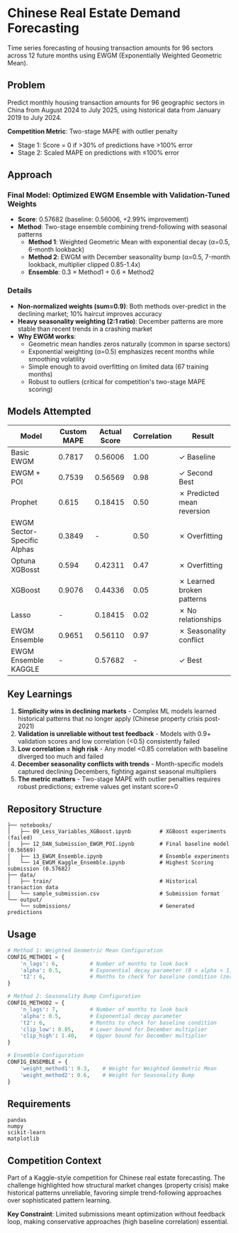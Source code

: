 # Chinese Real Estate Demand Forecasting

Time series forecasting of housing transaction amounts for 96 sectors across 12 future months using EWGM (Exponentially Weighted Geometric Mean).

## Problem

Predict monthly housing transaction amounts for 96 geographic sectors in China from August 2024 to July 2025, using historical data from January 2019 to July 2024.

**Competition Metric**: Two-stage MAPE with outlier penalty
- Stage 1: Score = 0 if >30% of predictions have >100% error
- Stage 2: Scaled MAPE on predictions with ≤100% error

## Approach

### Final Model: Optimized EWGM Ensemble with Validation-Tuned Weights
- **Score**: 0.57682 (baseline: 0.56006, +2.99% improvement)
- **Method**: Two-stage ensemble combining trend-following with seasonal patterns
  - **Method 1**: Weighted Geometric Mean with exponential decay (α=0.5, 6-month lookback)
  - **Method 2**: EWGM with December seasonality bump (α=0.5, 7-month lookback, multiplier clipped 0.85-1.4x)
  - **Ensemble**: 0.3 × Method1 + 0.6 × Method2

### Details
- **Non-normalized weights (sum=0.9)**: Both methods over-predict in the declining market; 10% haircut improves accuracy
- **Heavy seasonality weighting (2:1 ratio)**: December patterns are more stable than recent trends in a crashing market
- **Why EWGM works**: 
  - Geometric mean handles zeros naturally (common in sparse sectors)
  - Exponential weighting (α=0.5) emphasizes recent months while smoothing volatility
  - Simple enough to avoid overfitting on limited data (67 training months)
  - Robust to outliers (critical for competition's two-stage MAPE scoring)

## Models Attempted

| Model | Custom MAPE | Actual Score | Correlation | Result |
|-------|-----------|--------------|-------------|---------|
| Basic EWGM | 0.7817 | 0.56006 | 1.00 | ✓ Baseline |
| EWGM + POI | 0.7539 | 0.56569 | 0.98 | ✓ Second Best |
| Prophet | 0.615 | 0.18415 | 0.50 | ✗ Predicted mean reversion |
| EWGM Sector-Specific Alphas | 0.3849 | - | 0.50 | ✗ Overfitting |
| Optuna XGBosst | 0.594 | 0.42311 | 0.47 | ✗ Overfitting |
| XGBoost | 0.9076 | 0.44336 | 0.05 | ✗ Learned broken patterns |
| Lasso | - | 0.18415 | 0.02 | ✗ No relationships |
| EWGM Ensemble | 0.9651 | 0.56110 | 0.97 | ✗ Seasonality conflict |
| EWGM Ensemble KAGGLE | - | 0.57682 | - | ✓ Best |

## Key Learnings

1. **Simplicity wins in declining markets** - Complex ML models learned historical patterns that no longer apply (Chinese property crisis post-2021)
2. **Validation is unreliable without test feedback** - Models with 0.9+ validation scores and low correlation (<0.5) consistently failed
3. **Low correlation = high risk** - Any model <0.85 correlation with baseline diverged too much and failed
4. **December seasonality conflicts with trends** - Month-specific models captured declining Decembers, fighting against seasonal multipliers
5. **The metric matters** - Two-stage MAPE with outlier penalties requires robust predictions; extreme values get instant score=0

## Repository Structure

```
├── notebooks/
│   ├── 09_Less_Variables_XGBoost.ipynb         # XGBoost experiments (failed)
│   ├── 12_DAN_Submission_EWGM_POI.ipynb        # Final baseline model (0.56569)
│   ├── 13_EWGM_Ensemble.ipynb                  # Ensemble experiments
│   └── 14_EWGM_Kaggle_Ensemble.ipynb           # Highest Scoring submission (0.57682)
├── data/
│   ├── train/                                  # Historical transaction data
│   └── sample_submission.csv                   # Submission format
└── output/
    └── submissions/                            # Generated predictions
```

## Usage

```python
# Method 1: Weighted Geometric Mean Configuration
CONFIG_METHOD1 = {
    'n_lags': 6,          # Number of months to look back
    'alpha': 0.5,         # Exponential decay parameter (0 < alpha < 1)
    't2': 6,              # Months to check for baseline condition (zero-handling)
}

# Method 2: Seasonality Bump Configuration
CONFIG_METHOD2 = {
    'n_lags': 7,          # Number of months to look back
    'alpha': 0.5,         # Exponential decay parameter
    't2': 6,              # Months to check for baseline condition
    'clip_low': 0.85,     # Lower bound for December multiplier
    'clip_high': 1.40,    # Upper bound for December multiplier
}

# Ensemble Configuration
CONFIG_ENSEMBLE = {
    'weight_method1': 0.3,    # Weight for Weighted Geometric Mean
    'weight_method2': 0.6,    # Weight for Seasonality Bump
}
```

## Requirements

```
pandas
numpy
scikit-learn
matplotlib
```

## Competition Context

Part of a Kaggle-style competition for Chinese real estate forecasting. The challenge highlighted how structural market changes (property crisis) make historical patterns unreliable, favoring simple trend-following approaches over sophisticated pattern learning.

**Key Constraint**: Limited submissions meant optimization without feedback loop, making conservative approaches (high baseline correlation) essential.